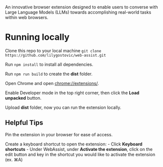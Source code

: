 An innovative browser extension designed to enable users to converse with Large Language Models (LLMs) towards accomplishing real-world tasks within web browsers.

# Running locally

Clone this repo to your local machine `git clone https://github.com/lilygostovic/web-assist.git`

Run `npm install` to install all dependencies.

Run `npm run build` to create the **dist** folder.

Open Chrome and open [chrome://extensions/](chrome://extensions/).

Enable Developer mode in the top right corner, then click the **Load unpacked** button.

Upload **dist** folder, now you can run the extension locally. 

## Helpful Tips

Pin the extension in your browser for ease of access.

Create a keyboard shortcut to open the extension:
    - Click **Keyboard shortcuts**
    - Under WebAssist, under **Activate the extension**, click on the edit button and key in the shortcut you would like to activate the extension (ex. ⌘A)

